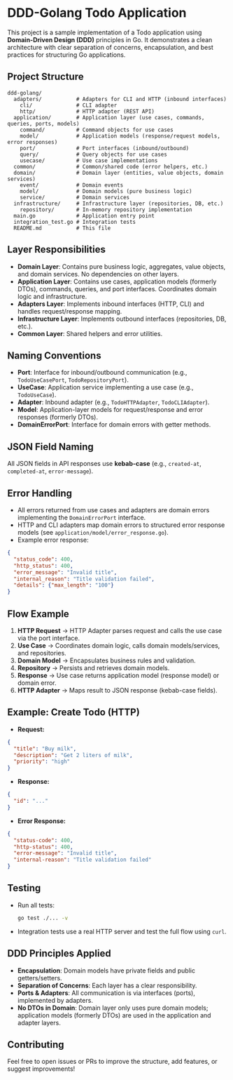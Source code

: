 # DDD-Golang Todo Application

This project is a sample implementation of a Todo application using **Domain-Driven Design (DDD)** principles in Go. It demonstrates a clean architecture with clear separation of concerns, encapsulation, and best practices for structuring Go applications.

## Project Structure

```
ddd-golang/
  adapters/           # Adapters for CLI and HTTP (inbound interfaces)
    cli/              # CLI adapter
    http/             # HTTP adapter (REST API)
  application/        # Application layer (use cases, commands, queries, ports, models)
    command/          # Command objects for use cases
    model/            # Application models (response/request models, error responses)
    port/             # Port interfaces (inbound/outbound)
    query/            # Query objects for use cases
    usecase/          # Use case implementations
  common/             # Common/shared code (error helpers, etc.)
  domain/             # Domain layer (entities, value objects, domain services)
    event/            # Domain events
    model/            # Domain models (pure business logic)
    service/          # Domain services
  infrastructure/     # Infrastructure layer (repositories, DB, etc.)
    repository/       # In-memory repository implementation
  main.go             # Application entry point
  integration_test.go # Integration tests
  README.md           # This file
```

## Layer Responsibilities

- **Domain Layer**: Contains pure business logic, aggregates, value objects, and domain services. No dependencies on other layers.
- **Application Layer**: Contains use cases, application models (formerly DTOs), commands, queries, and port interfaces. Coordinates domain logic and infrastructure.
- **Adapters Layer**: Implements inbound interfaces (HTTP, CLI) and handles request/response mapping.
- **Infrastructure Layer**: Implements outbound interfaces (repositories, DB, etc.).
- **Common Layer**: Shared helpers and error utilities.

## Naming Conventions

- **Port**: Interface for inbound/outbound communication (e.g., `TodoUseCasePort`, `TodoRepositoryPort`).
- **UseCase**: Application service implementing a use case (e.g., `TodoUseCase`).
- **Adapter**: Inbound adapter (e.g., `TodoHTTPAdapter`, `TodoCLIAdapter`).
- **Model**: Application-layer models for request/response and error responses (formerly DTOs).
- **DomainErrorPort**: Interface for domain errors with getter methods.

## JSON Field Naming

All JSON fields in API responses use **kebab-case** (e.g., `created-at`, `completed-at`, `error-message`).

## Error Handling

- All errors returned from use cases and adapters are domain errors implementing the `DomainErrorPort` interface.
- HTTP and CLI adapters map domain errors to structured error response models (see `application/model/error_response.go`).
- Example error response:

```json
{
  "status_code": 400,
  "http_status": 400,
  "error_message": "Invalid title",
  "internal_reason": "Title validation failed",
  "details": {"max_length": "100"}
}
```

## Flow Example

1. **HTTP Request** → HTTP Adapter parses request and calls the use case via the port interface.
2. **Use Case** → Coordinates domain logic, calls domain models/services, and repositories.
3. **Domain Model** → Encapsulates business rules and validation.
4. **Repository** → Persists and retrieves domain models.
5. **Response** → Use case returns application model (response model) or domain error.
6. **HTTP Adapter** → Maps result to JSON response (kebab-case fields).

## Example: Create Todo (HTTP)

- **Request:**

```json
{
  "title": "Buy milk",
  "description": "Get 2 liters of milk",
  "priority": "high"
}
```

- **Response:**

```json
{
  "id": "..."
}
```

- **Error Response:**

```json
{
  "status-code": 400,
  "http-status": 400,
  "error-message": "Invalid title",
  "internal-reason": "Title validation failed"
}
```

## Testing

- Run all tests:
  ```sh
  go test ./... -v
  ```
- Integration tests use a real HTTP server and test the full flow using `curl`.

## DDD Principles Applied

- **Encapsulation**: Domain models have private fields and public getters/setters.
- **Separation of Concerns**: Each layer has a clear responsibility.
- **Ports & Adapters**: All communication is via interfaces (ports), implemented by adapters.
- **No DTOs in Domain**: Domain layer only uses pure domain models; application models (formerly DTOs) are used in the application and adapter layers.

## Contributing

Feel free to open issues or PRs to improve the structure, add features, or suggest improvements! 